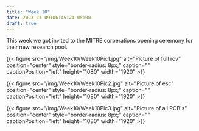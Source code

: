 ```yaml
---
title: "Week 10"
date: 2023-11-09T06:45:24-05:00
draft: true
---
```


This week we got invited to the MITRE corperations opening ceremony for their new research pool. 

{{< figure src="/img/Week10/Week10Pic1.jpg" alt="Picture of full rov" position="center" style="border-radius: 8px;" caption="" captionPosition="left" height="1080" width="1920" >}}


{{< figure src="/img/Week10/Week10Pic2.jpg" alt="Picture of esc" position="center" style="border-radius: 8px;" caption="" captionPosition="left" height="1080" width="1920" >}}

{{< figure src="/img/Week10/Week10Pic3.jpg" alt="Picture of all PCB's" position="center" style="border-radius: 8px;" caption="" captionPosition="left" height="1080" width="1920" >}}
